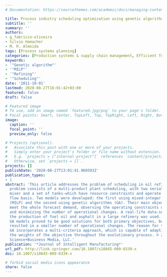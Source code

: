 ```yaml
---
# Documentation: https://sourcethemes.com/academic/docs/managing-content/

title: Process industry scheduling optimization using genetic algorithm and mathematical programming
subtitle: ''
summary: ''
authors:
- g_fabricio-oliveira
- Silvio Hamacher
- M. R. Almeida
tags: [Process systems planning]
categories: [Production systems & supply chain management, Efficient formulations and solution methods]
keywords: 
- '"Genetic algorithm"'
- '"MILP"'
- '"Refining"'
- '"Scheduling"'
date: '2011-10-01'
lastmod: 2020-08-27T16:01:42+03:00
featured: false
draft: false

# Featured image
# To use, add an image named `featured.jpg/png` to your page's folder.
# Focal points: Smart, Center, TopLeft, Top, TopRight, Left, Right, BottomLeft, Bottom, BottomRight.
image:
  caption: ''
  focal_point: ''
  preview_only: false

# Projects (optional).
#   Associate this post with one or more of your projects.
#   Simply enter your project's folder or file name without extension.
#   E.g. `projects = ["internal-project"]` references `content/project/deep-learning/index.md`.
#   Otherwise, set `projects = []`.
projects: []
publishDate: '2020-08-27T13:01:41.960593Z'
publication_types:
- 1
abstract: 'This article addresses the problem of scheduling in oil refineries. The
  problem consists of a multi-product plant scheduling, with two serial machine stages-a
  mixer and a set of tanks-which have resource constraints and operate on a continuous
  flow basis. Two models were developed: the first using mixed-integer linear programming
  (MILP) and the second using genetic algorithms (GA). Their main objective was to
  meet the whole forecast demand, observing the operating constraints of the refinery
  and minimizing the number of operational changes. A real-life data-set related to
  the production of fuel oil and asphalt in a large refinery was used. The MILP and
  GA models proved to be good solutions for both primary objectives, but the GA model
  resulted in a smaller number of operational changes. The reason for this is that
  GA incorporates a multi-criteria approach, which is capable of adaptively updating
  the weights of the objective throughout the evolutionary process. © 2009 Springer
  Science+Business Media, LLC.'
publication: '*Journal of Intelligent Manufacturing*'
url_pdf: http://link.springer.com/10.1007/s10845-009-0339-x
doi: 10.1007/s10845-009-0339-x

# forbid social media icons appearance
share: false
---
```

